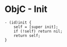 # ObjC - Init

```objc
- (id)init {
    self = [super init];
    if (!self) return nil;
    return self;
}
```
